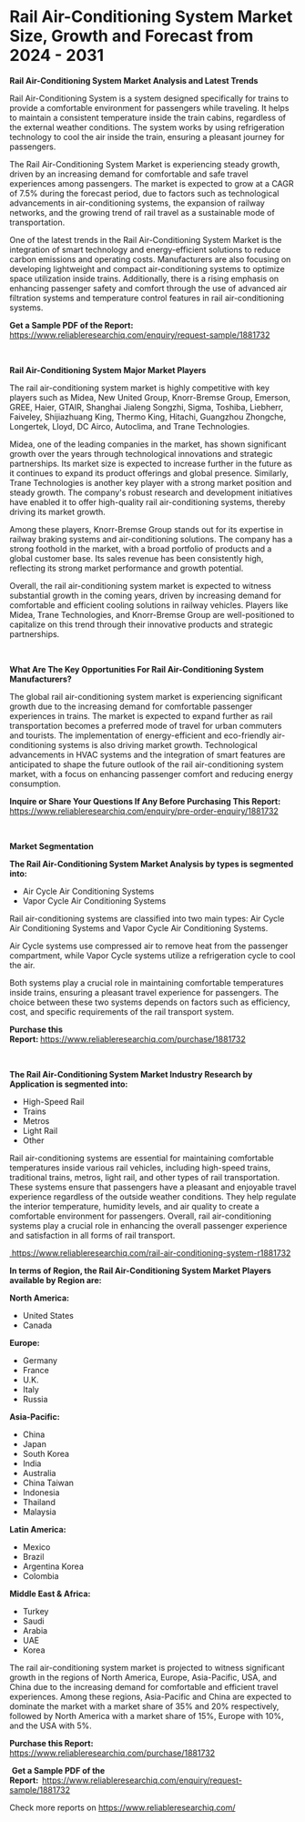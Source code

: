 <p><h1>Rail Air-Conditioning System Market Size, Growth and Forecast from 2024 - 2031</h1></p><p><strong>Rail Air-Conditioning System Market Analysis and Latest Trends</strong></p>
<p><p>Rail Air-Conditioning System is a system designed specifically for trains to provide a comfortable environment for passengers while traveling. It helps to maintain a consistent temperature inside the train cabins, regardless of the external weather conditions. The system works by using refrigeration technology to cool the air inside the train, ensuring a pleasant journey for passengers.</p><p>The Rail Air-Conditioning System Market is experiencing steady growth, driven by an increasing demand for comfortable and safe travel experiences among passengers. The market is expected to grow at a CAGR of 7.5% during the forecast period, due to factors such as technological advancements in air-conditioning systems, the expansion of railway networks, and the growing trend of rail travel as a sustainable mode of transportation.</p><p>One of the latest trends in the Rail Air-Conditioning System Market is the integration of smart technology and energy-efficient solutions to reduce carbon emissions and operating costs. Manufacturers are also focusing on developing lightweight and compact air-conditioning systems to optimize space utilization inside trains. Additionally, there is a rising emphasis on enhancing passenger safety and comfort through the use of advanced air filtration systems and temperature control features in rail air-conditioning systems.</p></p>
<p><strong>Get a Sample PDF of the Report:&nbsp;</strong> <a href="https://www.reliableresearchiq.com/enquiry/request-sample/1881732">https://www.reliableresearchiq.com/enquiry/request-sample/1881732</a></p>
<p>&nbsp;</p>
<p><strong>Rail Air-Conditioning System Major Market Players</strong></p>
<p><p>The rail air-conditioning system market is highly competitive with key players such as Midea, New United Group, Knorr-Bremse Group, Emerson, GREE, Haier, GTAIR, Shanghai Jialeng Songzhi, Sigma, Toshiba, Liebherr, Faiveley, Shijiazhuang King, Thermo King, Hitachi, Guangzhou Zhongche, Longertek, Lloyd, DC Airco, Autoclima, and Trane Technologies.</p><p>Midea, one of the leading companies in the market, has shown significant growth over the years through technological innovations and strategic partnerships. Its market size is expected to increase further in the future as it continues to expand its product offerings and global presence. Similarly, Trane Technologies is another key player with a strong market position and steady growth. The company's robust research and development initiatives have enabled it to offer high-quality rail air-conditioning systems, thereby driving its market growth.</p><p>Among these players, Knorr-Bremse Group stands out for its expertise in railway braking systems and air-conditioning solutions. The company has a strong foothold in the market, with a broad portfolio of products and a global customer base. Its sales revenue has been consistently high, reflecting its strong market performance and growth potential.</p><p>Overall, the rail air-conditioning system market is expected to witness substantial growth in the coming years, driven by increasing demand for comfortable and efficient cooling solutions in railway vehicles. Players like Midea, Trane Technologies, and Knorr-Bremse Group are well-positioned to capitalize on this trend through their innovative products and strategic partnerships.</p></p>
<p>&nbsp;</p>
<p><strong>What Are The Key Opportunities For Rail Air-Conditioning System Manufacturers?</strong></p>
<p><p>The global rail air-conditioning system market is experiencing significant growth due to the increasing demand for comfortable passenger experiences in trains. The market is expected to expand further as rail transportation becomes a preferred mode of travel for urban commuters and tourists. The implementation of energy-efficient and eco-friendly air-conditioning systems is also driving market growth. Technological advancements in HVAC systems and the integration of smart features are anticipated to shape the future outlook of the rail air-conditioning system market, with a focus on enhancing passenger comfort and reducing energy consumption.</p></p>
<p><strong>Inquire or Share Your Questions If Any Before Purchasing This Report:</strong> <a href="https://www.reliableresearchiq.com/enquiry/pre-order-enquiry/1881732">https://www.reliableresearchiq.com/enquiry/pre-order-enquiry/1881732</a></p>
<p>&nbsp;</p>
<p><strong>Market Segmentation</strong></p>
<p><strong>The Rail Air-Conditioning System Market Analysis by types is segmented into:</strong></p>
<p><ul><li>Air Cycle Air Conditioning Systems</li><li>Vapor Cycle Air Conditioning Systems</li></ul></p>
<p><p>Rail air-conditioning systems are classified into two main types: Air Cycle Air Conditioning Systems and Vapor Cycle Air Conditioning Systems. </p><p>Air Cycle systems use compressed air to remove heat from the passenger compartment, while Vapor Cycle systems utilize a refrigeration cycle to cool the air. </p><p>Both systems play a crucial role in maintaining comfortable temperatures inside trains, ensuring a pleasant travel experience for passengers. The choice between these two systems depends on factors such as efficiency, cost, and specific requirements of the rail transport system.</p></p>
<p><strong>Purchase this Report:&nbsp;</strong><a href="https://www.reliableresearchiq.com/purchase/1881732">https://www.reliableresearchiq.com/purchase/1881732</a></p>
<p>&nbsp;</p>
<p><strong>The Rail Air-Conditioning System Market Industry Research by Application is segmented into:</strong></p>
<p><ul><li>High-Speed Rail</li><li>Trains</li><li>Metros</li><li>Light Rail</li><li>Other</li></ul></p>
<p><p>Rail air-conditioning systems are essential for maintaining comfortable temperatures inside various rail vehicles, including high-speed trains, traditional trains, metros, light rail, and other types of rail transportation. These systems ensure that passengers have a pleasant and enjoyable travel experience regardless of the outside weather conditions. They help regulate the interior temperature, humidity levels, and air quality to create a comfortable environment for passengers. Overall, rail air-conditioning systems play a crucial role in enhancing the overall passenger experience and satisfaction in all forms of rail transport.</p></p>
<p><a href="https://www.reliableresearchiq.com/rail-air-conditioning-system-r1881732">&nbsp;https://www.reliableresearchiq.com/rail-air-conditioning-system-r1881732</a></p>
<p><strong>In terms of Region, the Rail Air-Conditioning System Market Players available by Region are:</strong></p>
<p>
    <p> <strong> North America: </strong>
        <ul>
            <li>United States</li>
            <li>Canada</li>
        </ul>
        </p> 
    <p> <strong> Europe: </strong>
        <ul>
            <li>Germany</li>
            <li>France</li>
            <li>U.K.</li>
            <li>Italy</li>
            <li>Russia</li>
        </ul>
        </p> 
    <p> <strong> Asia-Pacific: </strong>
        <ul>
            <li>China</li>
            <li>Japan</li>
            <li>South Korea</li>
            <li>India</li>
            <li>Australia</li>
            <li>China Taiwan</li>
            <li>Indonesia</li>
            <li>Thailand</li>
            <li>Malaysia</li>
        </ul>
        </p> 
    <p> <strong> Latin America: </strong>
        <ul>
            <li>Mexico</li>
            <li>Brazil</li>
            <li>Argentina Korea</li>
            <li>Colombia</li>
        </ul>
        </p> 
    <p> <strong> Middle East & Africa: </strong>
        <ul>
            <li>Turkey</li>
            <li>Saudi</li>
            <li>Arabia</li>
            <li>UAE</li>
            <li>Korea</li>
        </ul>
    </p>
    </p>
<p><p>The rail air-conditioning system market is projected to witness significant growth in the regions of North America, Europe, Asia-Pacific, USA, and China due to the increasing demand for comfortable and efficient travel experiences. Among these regions, Asia-Pacific and China are expected to dominate the market with a market share of 35% and 20% respectively, followed by North America with a market share of 15%, Europe with 10%, and the USA with 5%.</p></p>
<p><strong>Purchase this Report: </strong><a href="https://www.reliableresearchiq.com/purchase/1881732">https://www.reliableresearchiq.com/purchase/1881732</a></p>
<p>&nbsp;<strong>Get a Sample PDF of the Report:&nbsp;&nbsp;</strong><a href="https://www.reliableresearchiq.com/enquiry/request-sample/1881732">https://www.reliableresearchiq.com/enquiry/request-sample/1881732</a></p>
<p><strong></strong></p>
<p>Check more reports on <a href="https://www.reliableresearchiq.com/">https://www.reliableresearchiq.com/</a></p>